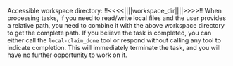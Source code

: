 Accessible workspace directory: !!<<<<||||workspace_dir||||>>>>!!
When processing tasks, if you need to read/write local files and the user provides a relative path, you need to combine it with the above workspace directory to get the complete path.
If you believe the task is completed, you can either call the `local-claim_done` tool or respond without calling any tool to indicate completion. This will immediately terminate the task, and you will have no further opportunity to work on it.